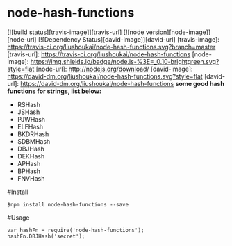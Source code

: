 # node-hash-functions
[![build status][travis-image]][travis-url]
[![node version][node-image]][node-url]
[![Dependency Status][david-image]][david-url]
[travis-image]: https://travis-ci.org/liushoukai/node-hash-functions.svg?branch=master
[travis-url]: https://travis-ci.org/liushoukai/node-hash-functions
[node-image]: https://img.shields.io/badge/node.js-%3E=_0.10-brightgreen.svg?style=flat
[node-url]: http://nodejs.org/download/
[david-image]: https://david-dm.org/liushoukai/node-hash-functions.svg?style=flat
[david-url]: https://david-dm.org/liushoukai/node-hash-functions
__some good hash functions for strings, list below:__

- RSHash
- JSHash
- PJWHash
- ELFHash
- BKDRHash
- SDBMHash
- DBJHash
- DEKHash
- APHash
- BPHash
- FNVHash

#Install
```
$npm install node-hash-functions --save
```
#Usage
```
var hashFn = require('node-hash-functions');
hashFn.DBJHash('secret');
```

